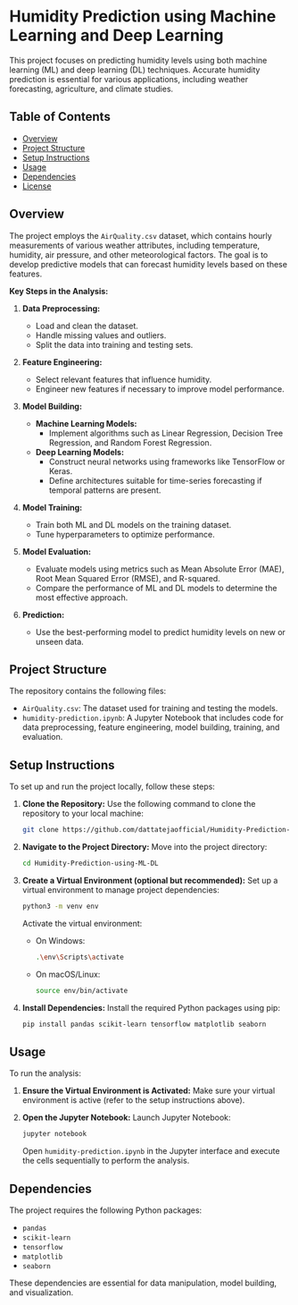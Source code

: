 # Humidity Prediction using Machine Learning and Deep Learning

This project focuses on predicting humidity levels using both machine learning (ML) and deep learning (DL) techniques. Accurate humidity prediction is essential for various applications, including weather forecasting, agriculture, and climate studies.

## Table of Contents

- [Overview](#overview)
- [Project Structure](#project-structure)
- [Setup Instructions](#setup-instructions)
- [Usage](#usage)
- [Dependencies](#dependencies)
- [License](#license)

## Overview

The project employs the `AirQuality.csv` dataset, which contains hourly measurements of various weather attributes, including temperature, humidity, air pressure, and other meteorological factors. The goal is to develop predictive models that can forecast humidity levels based on these features.

**Key Steps in the Analysis:**

1. **Data Preprocessing:**
   - Load and clean the dataset.
   - Handle missing values and outliers.
   - Split the data into training and testing sets.

2. **Feature Engineering:**
   - Select relevant features that influence humidity.
   - Engineer new features if necessary to improve model performance.

3. **Model Building:**
   - **Machine Learning Models:**
     - Implement algorithms such as Linear Regression, Decision Tree Regression, and Random Forest Regression.
   - **Deep Learning Models:**
     - Construct neural networks using frameworks like TensorFlow or Keras.
     - Define architectures suitable for time-series forecasting if temporal patterns are present.

4. **Model Training:**
   - Train both ML and DL models on the training dataset.
   - Tune hyperparameters to optimize performance.

5. **Model Evaluation:**
   - Evaluate models using metrics such as Mean Absolute Error (MAE), Root Mean Squared Error (RMSE), and R-squared.
   - Compare the performance of ML and DL models to determine the most effective approach.

6. **Prediction:**
   - Use the best-performing model to predict humidity levels on new or unseen data.

## Project Structure

The repository contains the following files:

- `AirQuality.csv`: The dataset used for training and testing the models.
- `humidity-prediction.ipynb`: A Jupyter Notebook that includes code for data preprocessing, feature engineering, model building, training, and evaluation.

## Setup Instructions

To set up and run the project locally, follow these steps:

1. **Clone the Repository:**
   Use the following command to clone the repository to your local machine:

   ```bash
   git clone https://github.com/dattatejaofficial/Humidity-Prediction-using-ML-DL.git
   ```

2. **Navigate to the Project Directory:**
   Move into the project directory:

   ```bash
   cd Humidity-Prediction-using-ML-DL
   ```

3. **Create a Virtual Environment (optional but recommended):**
   Set up a virtual environment to manage project dependencies:

   ```bash
   python3 -m venv env
   ```

   Activate the virtual environment:

   - On Windows:
     ```bash
     .\env\Scripts\activate
     ```
   - On macOS/Linux:
     ```bash
     source env/bin/activate
     ```

4. **Install Dependencies:**
   Install the required Python packages using pip:

   ```bash
   pip install pandas scikit-learn tensorflow matplotlib seaborn
   ```

## Usage

To run the analysis:

1. **Ensure the Virtual Environment is Activated:**
   Make sure your virtual environment is active (refer to the setup instructions above).

2. **Open the Jupyter Notebook:**
   Launch Jupyter Notebook:

   ```bash
   jupyter notebook
   ```

   Open `humidity-prediction.ipynb` in the Jupyter interface and execute the cells sequentially to perform the analysis.

## Dependencies

The project requires the following Python packages:

- `pandas`
- `scikit-learn`
- `tensorflow`
- `matplotlib`
- `seaborn`

These dependencies are essential for data manipulation, model building, and visualization.
